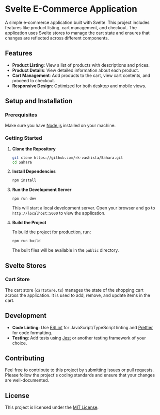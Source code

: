 # Svelte E-Commerce Application

A simple e-commerce application built with Svelte. This project includes features like product listing, cart management, and checkout. The application uses Svelte stores to manage the cart state and ensures that changes are reflected across different components.

## Features

- **Product Listing**: View a list of products with descriptions and prices.
- **Product Details**: View detailed information about each product.
- **Cart Management**: Add products to the cart, view cart contents, and proceed to checkout.
- **Responsive Design**: Optimized for both desktop and mobile views.

## Setup and Installation

### Prerequisites

Make sure you have [Node.js](https://nodejs.org/) installed on your machine.

### Getting Started

1. **Clone the Repository**

   ```bash
   git clone https://github.com/rk-vashista/Sahara.git
   cd Sahara
   ```

2. **Install Dependencies**

   ```bash
   npm install
   ```

3. **Run the Development Server**

   ```bash
   npm run dev
   ```

   This will start a local development server. Open your browser and go to `http://localhost:5000` to view the application.

4. **Build the Project**

   To build the project for production, run:

   ```bash
   npm run build
   ```

   The built files will be available in the `public` directory.


## Svelte Stores

### Cart Store

The cart store (`cartStore.ts`) manages the state of the shopping cart across the application. It is used to add, remove, and update items in the cart.

## Development

- **Code Linting**: Use [ESLint](https://eslint.org/) for JavaScript/TypeScript linting and [Prettier](https://prettier.io/) for code formatting.
- **Testing**: Add tests using [Jest](https://jestjs.io/) or another testing framework of your choice.

## Contributing

Feel free to contribute to this project by submitting issues or pull requests. Please follow the project's coding standards and ensure that your changes are well-documented.

## License

This project is licensed under the [MIT License](LICENSE).